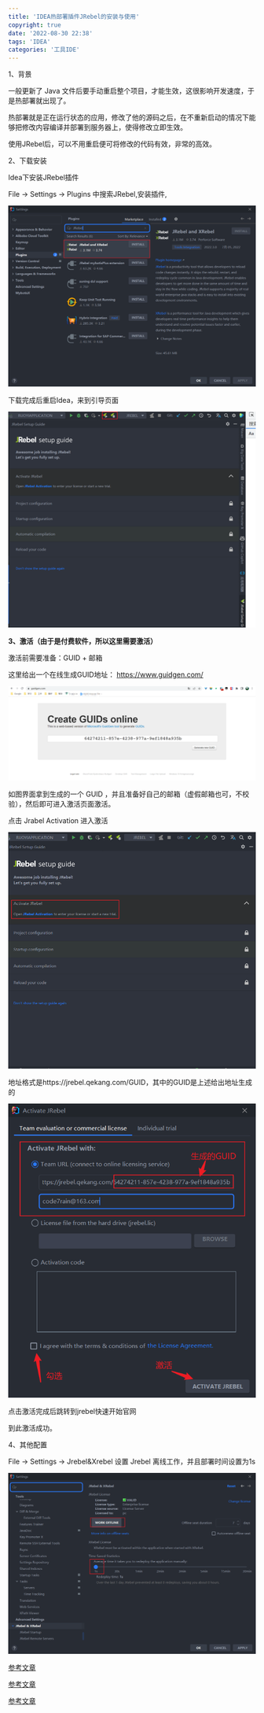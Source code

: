 ```yaml
---
title: 'IDEA热部署插件JRebel的安装与使用'
copyright: true
date: '2022-08-30 22:38'
tags: 'IDEA'
categories: '工具IDE'
---
```


1、背景

一般更新了 Java 文件后要手动重启整个项目，才能生效，这很影响开发速度，于是热部署就出现了。

热部署就是正在运行状态的应用，修改了他的源码之后，在不重新启动的情况下能够把修改内容编译并部署到服务器上，使得修改立即生效。

使用JRebel后，可以不用重启便可将修改的代码有效，非常的高效。

2、下载安装

Idea下安装JRebel插件

File -> Settings -> Plugins 中搜索JRebel,安装插件,

![](IDEA热部署插件JRebel的安装与使用/2291368-20220727095004887-1021333814.png)

下载完成后重启Idea，来到引导页面

![](IDEA热部署插件JRebel的安装与使用/2291368-20220727095323044-351600479.png)

**3、激活（由于是付费软件，所以这里需要激活）**

激活前需要准备：GUID + 邮箱

这里给出一个在线生成GUID地址： https://www.guidgen.com/

![](IDEA热部署插件JRebel的安装与使用/2291368-20220727101157568-1260673146.png)

如图界面拿到生成的一个 GUID ，并且准备好自己的邮箱（虚假邮箱也可，不校验），然后即可进入激活页面激活。

点击 Jrabel Activation 进入激活

![](IDEA热部署插件JRebel的安装与使用/2291368-20220727100744970-1033816311.png)

地址格式是https://jrebel.qekang.com/GUID，其中的GUID是上述给出地址生成的

![](IDEA热部署插件JRebel的安装与使用/2291368-20220727101209601-1551997987.png)

点击激活完成后跳转到jrebel快速开始官网

到此激活成功。

4、其他配置

File -> Settings -> Jrebel&Xrebel 设置 Jrebel 离线工作，并且部署时间设置为1s

![](IDEA热部署插件JRebel的安装与使用/2291368-20220729162029857-1803090724.png)

[参考文章](https://www.cnblogs.com/shan333/p/16098637.html)

[参考文章](https://blog.csdn.net/qq_16148137/article/details/99694566?spm=1001.2101.3001.6650.5&utm_medium=distribute.pc_relevant.none-task-blog-2%7Edefault%7ECTRLIST%7Edefault-5-99694566-blog-116466114.pc_relevant_multi_platform_whitelistv1_exp2&depth_1-utm_source=distribute.pc_relevant.none-task-blog-2%7Edefault%7ECTRLIST%7Edefault-5-99694566-blog-116466114.pc_relevant_multi_platform_whitelistv1_exp2&utm_relevant_index=9)

[参考文章](https://www.cnblogs.com/fantyovo/p/15682345.html)
